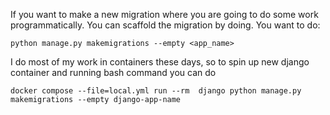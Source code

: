 
If you want to make a new migration where you are going to do some work programmatically. 
You can scaffold the migration by doing.
You want to do: 

```
python manage.py makemigrations --empty <app_name>
```

I do most of my work in containers these days, so to 
spin up new django container and running bash command you can do

```
docker compose --file=local.yml run --rm  django python manage.py makemigrations --empty django-app-name
```